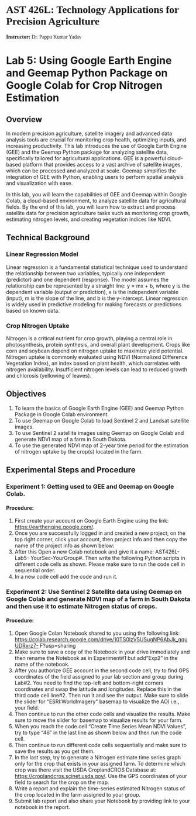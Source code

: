 <h1 style="font-family: Georgia;">AST 426L: Technology Applications for Precision Agriculture</h1>
<p style="font-family: Georgia;"><strong>Instructor:</strong> Dr. Pappu Kumar Yadav</p>

# Lab 5: Using Google Earth Engine and Geemap Python Package on Google Colab for Crop Nitrogen Estimation


## Overview


In modern precision agriculture, satellite imagery and advanced data analysis tools are crucial for monitoring crop health, optimizing inputs, and increasing productivity.
This lab introduces the use of Google Earth Engine (GEE) and the Geemap Python package for analyzing satellite data, specifically tailored for agricultural applications.
GEE is a powerful cloud-based platform that provides access to a vast archive of satellite images, which can be processed and analyzed at scale.
Geemap simplifies the integration of GEE with Python, enabling users to perform spatial analysis and visualization with ease.

In this lab, you will learn the capabilities of GEE and Geemap within Google Colab, a cloud-based environment, to analyze satellite data for agricultural fields.
By the end of this lab, you will learn how to extract and process satellite data for precision agriculture tasks such as monitoring crop growth, estimating nitrogen levels, and creating vegetation indices like NDVI.


## Technical Background


### Linear Regression Model
Linear regression is a fundamental statistical technique used to understand the relationship between two variables, typically one independent (predictor) and one dependent (response).
The model assumes the relationship can be represented by a straight line: y = mx + b, where y is the dependent variable (output or prediction),
x is the independent variable (input), m is the slope of the line, and b is the y-intercept. Linear regression is widely used in predictive modeling for making forecasts or predictions based on known data.

### Crop Nitrogen Uptake
Nitrogen is a critical nutrient for crop growth, playing a central role in photosynthesis, protein synthesis, and overall plant development.
Crops like corn and soybean depend on nitrogen uptake to maximize yield potential. Nitrogen uptake is commonly evaluated using NDVI (Normalized Difference Vegetation Index),
an index based on plant health, which correlates with nitrogen availability. Insufficient nitrogen levels can lead to reduced growth and chlorosis (yellowing of leaves).


## Objectives


1. To learn the basics of Google Earth Engine (GEE) and Geemap Python Package in Google Colab environment.
2. To use Geemap on Google Colab to load Sentinel 2 and Landsat satellite images.
3. To use Sentinel 2 satellite images using Geemap on Google Colab and generate NDVI map of a farm in South Dakota.
4. To use the generated NDVI map of 2-year time period for the estimation of nitrogen uptake by the crop(s) located in the farm.


## Experimental Steps and Procedure


### Experiment 1: Getting used to GEE and Geemap on Google Colab.

#### Procedure:

1. First create your account on Google Earth Engine using the link: https://earthengine.google.com/.
2. Once you are successfully logged in and created a new project, on the top right corner, click your account, then project info and then copy the name of the project info as shown below:
3. After this Open a new Colab notebook and give it a name: AST426L-Lab5-
YourSec-YourGroup#. Then write the following Python scripts in different code
cells as shown. Please make sure to run the code cell in sequential order.
4. In a new code cell add the code and run it.



### Experiment 2: Use Sentinel 2 Satellite data using Geemap on Google Colab and generate NDVI map of a farm in South Dakota and then use it to estimate Nitrogen status of crops.

#### Procedure:

1. Open Google Colan Notebook shared to you using the following link:
https://colab.research.google.com/drive/10TS0lzV5USugNP6AbJk_gquUDRxrz7-
F?usp=sharing
2. Make sure to save a copy of the Notebook in your drive immediately and then
rename the Notebook as in Experiment#1 but add”Exp2” in the name of the
notebook.
3. After you authorize GEE account in the second code cell, try to find GPS coordinates
of the field assigned to your lab section and group during Lab#2. You need to find the
top-left and bottom-right corners coordinates and swap the latitude and longitudes.
Replace this in the third code cell line#2. Then run it and see the output. Make sure to
slide the slider for “ESRI:WorldImagery” basemap to visualize the AOI i.e., your
field.
4. Then continue to run the other code cells and visualize the results. Make sure to move
the slider for basemap to visualize results for your farm.
5. When you reach the code cell “Create Time Series Mean NDVI Values”, try to type
“46” in the last line as shown below and then run the code cell.
6. Then continue to run different code cells sequentially and make sure to save the
results as you get them.
7. In the last step, try to generate a Nitrogen estimate time series graph only for the crop
that exists in your assigned farm. To determine which crop was there visit the USDA
CroplandCROS Database at: https://croplandcros.scinet.usda.gov/. Use the GPS
coordinates of your field to search for the crop on the map.
8. Write a report and explain the time-series estimated Nitrogen status of the crop
located in the farm assigned to your group.
9. Submit lab report and also share your Notebook by providing link to your notebook in
the report.

